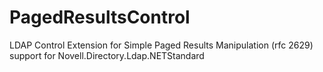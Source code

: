 # PagedResultsControl
LDAP Control Extension for Simple Paged Results Manipulation (rfc 2629) support for Novell.Directory.Ldap.NETStandard
